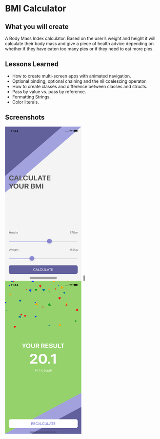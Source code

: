 

#  BMI Calculator

## What you will create

 A Body Mass Index calculator. Based on the user’s weight and height it will calculate their body mass and give a piece of health advice depending on whether if they have eaten too many pies or if they need to eat more pies.

## Lessons Learned

* How to create multi-screen apps with animated navigation.
* Optional binding, optional chaining and the nil coalescing operator.
* How to create classes and difference between classes and structs.
* Pass by value vs. pass by reference.
* Formatting Strings.
* Color literals.

## Screenshots

<img src="Documentation/1.png" width="250" height="500"> || <img src="Documentation/2.png" width="250" height="500">

